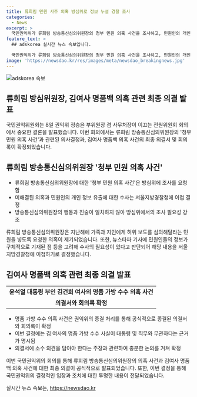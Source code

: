 ```yaml
---
title: 류희림 민원 사주 의혹 방심위로 정보 누설 경찰 조사
categories:
  - News
excerpt: >
  국민권익위가 류희림 방송통신심의위원장의 청부 민원 의혹 사건을 조사하고, 민원인의 개인 정보 유출 의혹에 대해 서울경찰청에 이를 이첩하기로 했다. 방심위원장의 사적 이해관계자 신고 회피 의무 위반 여부에 대한 결정을 내리지 못한 상황에서, 권익위는 해당 내용을 방심위에 송부하기로 결정했다. 류희림 방심위원장은 이전에 공직자의 이해충돌방지법 위반 혐의로 검찰에 이첩된 바 있으며, 이에 대한 조사가 아직 완료되지 않았다. 권익위는 또한 윤석열 대통령 부인 김건희 여사의 명품 가방 수수 의혹 사건을 종결 처리한 의결서를 확정했다.
feature_text: >
  ## adskorea 실시간 뉴스 속보입니다.

  국민권익위가 류희림 방송통신심의위원장의 청부 민원 의혹 사건을 조사하고, 민원인의 개인 정보 유출 의혹에 대해 서울경찰청에 이를 이첩하기로 했다. 방심위원장의 사적 이해관계자 신고 회피 의무 위반 여부에 대한 결정을 내리지 못한 상황에서, 권익위는 해당 내용을 방심위에 송부하기로 결정했다. 류희림 방심위원장은 이전에 공직자의 이해충돌방지법 위반 혐의로 검찰에 이첩된 바 있으며, 이에 대한 조사가 아직 완료되지 않았다. 권익위는 또한 윤석열 대통령 부인 김건희 여사의 명품 가방 수수 의혹 사건을 종결 처리한 의결서를 확정했다.
image: 'https://newsdao.kr/res/images/meta/newsdao_breakingnews.jpg'
---
```


<p><img src="https://newsdao.kr/res/images/meta/newsdao_breakingnews.jpg" alt="adskorea 속보" /></p>

<h2>류희림 방심위원장, 김여사 명품백 의혹 관련 최종 의결 발표</h2>

<p data-ke-size="size16">국민권익위원회는 8일 권익위 정승윤 부위원장 겸 사무처장이 이끄는 전원위원회 회의에서 중요한 결론을 발표했습니다. 이번 회의에서는 류희림 방송통신심의위원장의 '청부 민원 의혹 사건'과 관련된 의사결정과, 김여사 명품백 의혹 사건의 최종 의결서 및 회의록이 확정되었습니다.</p>

<h2 data-ke-size="size26">류희림 방송통신심의위원장 '청부 민원 의혹 사건'</h2>

<ul>
  <li>류희림 방송통신심의위원장에 대한 '청부 민원 의혹 사건'은 방심위에 조사를 요청함</li>
  <li>미해결된 의혹과 민원인의 개인 정보 유출에 대한 수사는 서울지방경찰청에 이첩 결정</li>
  <li>방송통신심의위원장의 행동과 진술이 일치하지 않아 방심위에서의 조사 필요성 강조</li>
</ul>

<p data-ke-size="size16">류희림 방송통신심의위원장은 지난해에 가족과 지인에게 허위 보도를 심의해달라는 민원을 넣도록 요청한 의혹이 제기되었습니다. 또한, 뉴스타파 기사에 민원인들의 정보가 구체적으로 기재된 점 등을 고려해 수사의 필요성이 있다고 판단되어 해당 내용을 서울지방경찰청에 이첩하기로 결정했습니다.</p>

<h2 data-ke-size="size26">김여사 명품백 의혹 관련 최종 의결 발표</h2>

<table>
  <tr>
    <td style="text-align: center; height: 17px;"><b>윤석열 대통령 부인 김건희 여사의 명품 가방 수수 의혹 사건</b></td>
  </tr>
  <tr>
    <td style="text-align: center; height: 17px;"><b>의결서와 회의록 확정</b></td>
  </tr>
</table>

<ul>
  <li>명품 가방 수수 의혹 사건은 권익위의 종결 처리를 통해 공식적으로 종결된 의결서와 회의록이 확정</li>
  <li>이번 결정에는 김 여사의 명품 가방 수수 사실이 대통령 및 직무와 무관하다는 근거가 명시됨</li>
  <li>의결서에 소수 의견을 담아야 한다는 주장과 관련하여 충분한 논의를 거쳐 확정</li>
</ul>

<p data-ke-size="size16">이번 국민권익위의 회의를 통해 류희림 방송통신심의위원장의 의혹 사건과 김여사 명품백 의혹 사건에 대한 최종 의결이 공식적으로 발표되었습니다. 또한, 이번 결정을 통해 국민권익위의 결정적인 입장과 조치에 대한 투명한 내용이 전달되었습니다.</p>
실시간 뉴스 속보는, <a href="https://newsdao.kr" rel="dofollow">https://newsdao.kr</a>


